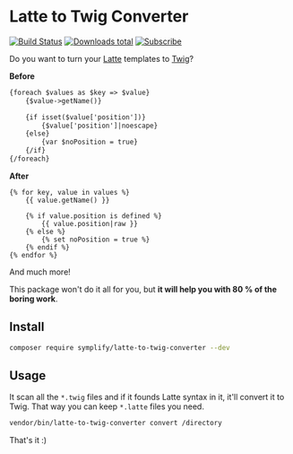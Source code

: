 # Latte to Twig Converter

[![Build Status](https://img.shields.io/travis/Symplify/LatteToTwigConverter/master.svg?style=flat-square)](https://travis-ci.org/Symplify/LatteToTwigConverter)
[![Downloads total](https://img.shields.io/packagist/dt/symplify/latte-to-twig-converter.svg?style=flat-square)](https://packagist.org/packages/symplify/latte-to-twig-converter)
[![Subscribe](https://img.shields.io/badge/subscribe-to--releases-green.svg?style=flat-square)](https://libraries.io/packagist/symplify%latte-to-twig-converter)

Do you want to turn your [Latte](https://latte.nette.org/en/) templates to [Twig](https://twig.symfony.com/)?

**Before**

```html
{foreach $values as $key => $value}
    {$value->getName()}

    {if isset($value['position'])}
        {$value['position']|noescape}
    {else}
        {var $noPosition = true}
    {/if}
{/foreach}
```

**After**

```twig
{% for key, value in values %}
    {{ value.getName() }}

    {% if value.position is defined %}
        {{ value.position|raw }}
    {% else %}
        {% set noPosition = true %}
    {% endif %}
{% endfor %}
```

And much more!

This package won't do it all for you, but **it will help you with 80 % of the boring work**.

## Install

```bash
composer require symplify/latte-to-twig-converter --dev
```

## Usage

It scan all the `*.twig` files and if it founds Latte syntax in it, it'll convert it to Twig.
That way you can keep `*.latte` files you need.

```bash
vendor/bin/latte-to-twig-converter convert /directory
```

That's it :)